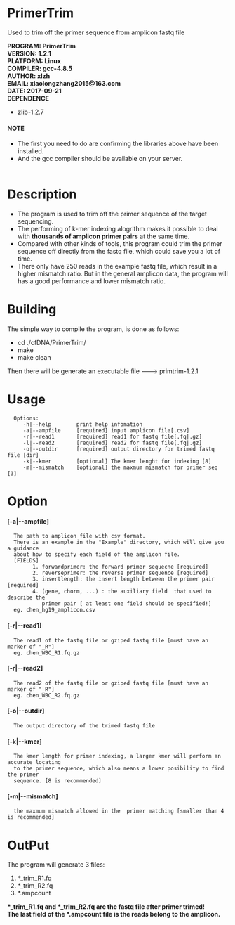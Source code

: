 PrimerTrim
=========================
Used to trim off the primer sequence from amplicon fastq file


__PROGRAM: PrimerTrim__<br>
__VERSION: 1.2.1__<br>
__PLATFORM: Linux__<br>
__COMPILER: gcc-4.8.5__<br>
__AUTHOR: xlzh__<br>
__EMAIL: xiaolongzhang2015@163.com__<br>
__DATE: 2017-09-21__<br>
__DEPENDENCE__<br>
* zlib-1.2.7<br>
#### NOTE
* The first you need to do are confirming the libraries above have been installed.<br />
* And the gcc compiler should be available on your server.<br /><br />


Description
=========================
* The program is used to trim off the primer sequence of the target sequencing. <br>
* The performing of k-mer indexing alogrithm makes it possible to deal with __thousands of amplicon primer pairs__ at the same time.<br>
* Compared with other kinds of tools, this program could trim the primer sequence off directly from the fastq file, which could save you a lot of time.<br>
* There only have 250 reads in the example fastq file, which result in a higher mismatch ratio. But in the general amplicon data, the program will has a good performance and lower mismatch ratio.


Building
=========================

The simple way to compile the program, is done as follows:
* cd ./cfDNA/PrimerTrim/
* make
* make clean

Then there will be generate an executable file ---> primtrim-1.2.1


Usage
========================
      Options:
         -h|--help        print help infomation
         -a|--ampfile     [required] input amplicon file[.csv]
         -r|--read1       [required] read1 for fastq file[.fq|.gz]
         -l|--read2       [required] read2 for fastq file[.fq|.gz]
         -o|--outdir      [required] output directory for trimed fastq file [dir]
         -k|--kmer        [optional] The kmer lenght for indexing [8]
         -m|--mismatch    [optional] the maxmum mismatch for primer seq [3]

Option
========================
#### \[-a|--ampfile]
      The path to amplicon file with csv format.
      There is an example in the "Example" directory, which will give you a guidance
      about how to specify each field of the amplicon file.
      [FIELDS]
            1. forwardprimer: the forward primer sequecne [required]
            2. reverseprimer: the reverse primer sequence [required]
            3. insertlength: the insert length between the primer pair [required]
            4. (gene, chorm, ...) : the auxiliary field  that used to describe the
               primer pair [ at least one field should be specified!]
      eg. chen_hg19_amplicon.csv

#### \[-r|--read1]
      The read1 of the fastq file or gziped fastq file [must have an marker of "_R"]
      eg. chen_WBC_R1.fq.gz

#### \[-r|--read2]
      The read2 of the fastq file or gziped fastq file [must have an marker of "_R"]
      eg. chen_WBC_R2.fq.gz

#### \[-o|--outdir]
      The output directory of the trimed fastq file

#### \[-k|--kmer]
      The kmer length for primer indexing, a larger kmer will perform an accurate locating
      to the primer sequence, which also means a lower posibility to find the primer 
      sequence. [8 is recommended]

#### \[-m|--mismatch]
      the maxmum mismatch allowed in the  primer matching [smaller than 4 is recommended]


OutPut
=========================
The program will generate 3 files:
1. \*_trim_R1.fq
2. \*_trim_R2.fq
3. \*.ampcount

 __\*_trim_R1.fq and \*_trim_R2.fq are the fastq file after primer trimed!__<br>
 __The last field of the \*.ampcount file is the reads belong to the amplicon.__<br>

